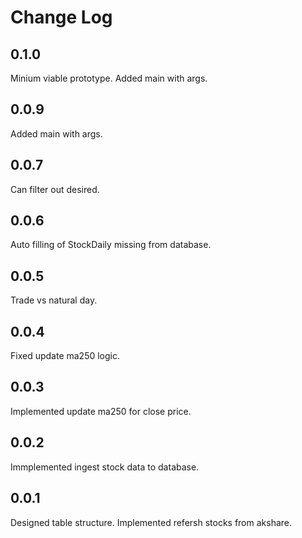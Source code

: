 # Change Log

## 0.1.0
Minium viable prototype. Added main with args.

## 0.0.9
Added main with args.

## 0.0.7
Can filter out desired.

## 0.0.6
Auto filling of StockDaily missing from database.

## 0.0.5
Trade vs natural day.

## 0.0.4
Fixed update ma250 logic.

## 0.0.3
Implemented update ma250 for close price.

## 0.0.2
Immplemented ingest stock data to database.

## 0.0.1
Designed table structure. Implemented refersh stocks from akshare.